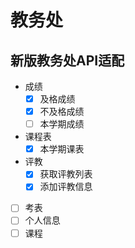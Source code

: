 # 教务处

## 新版教务处API适配

- 成绩
    - [x] 及格成绩
    - [x] 不及格成绩
    - [ ] 本学期成绩
- 课程表
    - [x] 本学期课表
- 评教
    - [x] 获取评教列表
    - [x] 添加评教信息 
- [ ] 考表
- [ ] 个人信息
- [ ] 课程